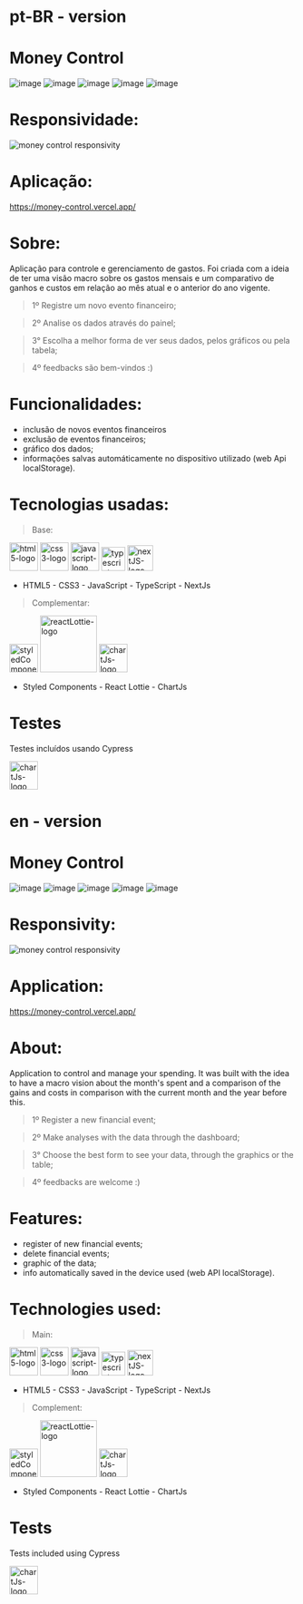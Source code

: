 # pt-BR - version

# Money Control

![image](https://user-images.githubusercontent.com/84210050/132926524-a16f1aee-0094-442f-9fa2-32e31bfe367c.png)
![image](https://user-images.githubusercontent.com/84210050/132926553-bb69ee56-41ef-4702-b14b-18c2c04e9405.png)
![image](https://user-images.githubusercontent.com/84210050/132926585-ae653d67-9ace-4765-8c00-4a72deae62ec.png)
![image](https://user-images.githubusercontent.com/84210050/132926615-fd24f6f3-acff-4f4f-94ee-c6ee37b23791.png)
![image](https://user-images.githubusercontent.com/84210050/132926628-6a0f568d-3de4-4b6e-bab8-9a450a934d6f.png)

# Responsividade:

![money control responsivity](https://user-images.githubusercontent.com/84210050/132927004-95a182ac-a905-48ea-916d-fbd9abc428f0.gif)

# Aplicação:

https://money-control.vercel.app/

# Sobre:

Aplicação para controle e gerenciamento de gastos. Foi criada com a ideia de ter uma visão macro sobre os gastos mensais e um comparativo de ganhos e custos em relação ao mês atual e o anterior do ano vigente.

> 1º Registre um novo evento financeiro;

> 2º Analise os dados através do painel;

> 3° Escolha a melhor forma de ver seus dados, pelos gráficos ou pela tabela;

> 4º feedbacks são bem-vindos :)


# Funcionalidades:

- inclusão de novos eventos financeiros
- exclusão de eventos financeiros;
- gráfico dos dados;
- informações salvas automáticamente no dispositivo utilizado (web Api localStorage).

# Tecnologias usadas:

> Base:


 <img  width='50px'  src='https://user-images.githubusercontent.com/84210050/132043336-d48a162f-c7f0-42a2-825d-96d0d3cf1998.png' alt='html5-logo' /> <img  width='50px'  src='https://user-images.githubusercontent.com/84210050/132043720-b43a7f9f-a5d3-4f31-99d8-28405783bd6b.png' alt='css3-logo' /> <img  width='50px'  src='https://user-images.githubusercontent.com/84210050/132044177-7af14c69-0ade-4d2b-83dc-922a408962a5.png' alt='javascript-logo' /> <img  width='42px'  src='https://upload.vectorlogo.zone/logos/typescriptlang/images/d166fafc-3264-4f1d-80f1-4c55b4aa6473.svg' alt='typescript-logo' />  <img  width='45px' src='https://user-images.githubusercontent.com/84210050/132927865-0c103b64-7bd3-4e26-ac5e-536d5989d4a4.png' alt='nextJS-logo'/>


- HTML5 - CSS3 - JavaScript - TypeScript - NextJs 


> Complementar:

 <img  width='50px'  src='https://cdn.worldvectorlogo.com/logos/styled-components-1.svg' alt='styledComponents-logo'/>   <img  width='100px' src='https://user-images.githubusercontent.com/84210050/132045800-c876540d-b0ce-495f-9898-7bf26963b111.png' alt='reactLottie-logo'/>  <img  width='50px' src='https://user-images.githubusercontent.com/84210050/132928210-13112f18-1bf1-426b-8043-d971069a02ef.png' alt='chartJs-logo'/> 
 
 
- Styled Components - React Lottie - ChartJs

# Testes

Testes incluídos usando Cypress

<img  width='50px' src='https://cdn.auth0.com/blog/cypress-tests/logo.png' alt='chartJs-logo'/> 

# en - version

# Money Control

![image](https://user-images.githubusercontent.com/84210050/132926524-a16f1aee-0094-442f-9fa2-32e31bfe367c.png)
![image](https://user-images.githubusercontent.com/84210050/132926553-bb69ee56-41ef-4702-b14b-18c2c04e9405.png)
![image](https://user-images.githubusercontent.com/84210050/132926585-ae653d67-9ace-4765-8c00-4a72deae62ec.png)
![image](https://user-images.githubusercontent.com/84210050/132926615-fd24f6f3-acff-4f4f-94ee-c6ee37b23791.png)
![image](https://user-images.githubusercontent.com/84210050/132926628-6a0f568d-3de4-4b6e-bab8-9a450a934d6f.png)

# Responsivity:

![money control responsivity](https://user-images.githubusercontent.com/84210050/132927004-95a182ac-a905-48ea-916d-fbd9abc428f0.gif)

# Application:

https://money-control.vercel.app/

# About:

Application to control and manage your spending. It was built with the idea to have a macro vision about the month's spent and a comparison of the gains and costs in comparison with the current month and the year before this.


> 1º Register a new financial event; 

> 2º Make analyses with the data through the dashboard;

> 3° Choose the best form to see your data, through the graphics or the table;

> 4º feedbacks are welcome :)


# Features:

- register of new financial events; 
- delete financial events;
- graphic of the data;
- info automatically saved in the device used (web API localStorage).

# Technologies used:

> Main:


 <img  width='50px'  src='https://user-images.githubusercontent.com/84210050/132043336-d48a162f-c7f0-42a2-825d-96d0d3cf1998.png' alt='html5-logo' /> <img  width='50px'  src='https://user-images.githubusercontent.com/84210050/132043720-b43a7f9f-a5d3-4f31-99d8-28405783bd6b.png' alt='css3-logo' /> <img  width='50px'  src='https://user-images.githubusercontent.com/84210050/132044177-7af14c69-0ade-4d2b-83dc-922a408962a5.png' alt='javascript-logo' /> <img  width='42px'  src='https://upload.vectorlogo.zone/logos/typescriptlang/images/d166fafc-3264-4f1d-80f1-4c55b4aa6473.svg' alt='typescript-logo' />  <img  width='45px' src='https://user-images.githubusercontent.com/84210050/132927865-0c103b64-7bd3-4e26-ac5e-536d5989d4a4.png' alt='nextJS-logo'/>


- HTML5 - CSS3 - JavaScript - TypeScript - NextJs 


> Complement:

 <img  width='50px'  src='https://cdn.worldvectorlogo.com/logos/styled-components-1.svg' alt='styledComponents-logo'/>   <img  width='100px' src='https://user-images.githubusercontent.com/84210050/132045800-c876540d-b0ce-495f-9898-7bf26963b111.png' alt='reactLottie-logo'/>  <img  width='50px' src='https://user-images.githubusercontent.com/84210050/132928210-13112f18-1bf1-426b-8043-d971069a02ef.png' alt='chartJs-logo'/> 
 
 
- Styled Components - React Lottie - ChartJs


# Tests

Tests included using Cypress

<img  width='50px' src='https://cdn.auth0.com/blog/cypress-tests/logo.png' alt='chartJs-logo'/> 
